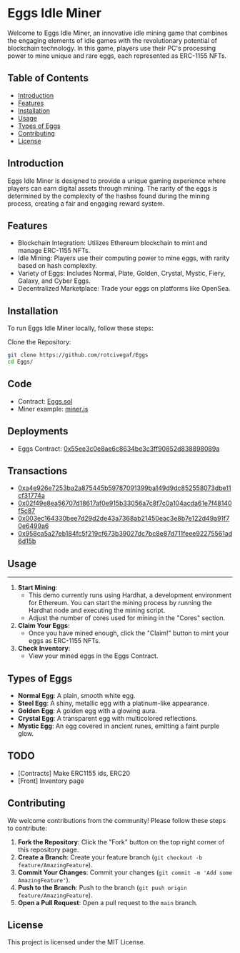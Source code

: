 # Eggs Idle Miner

Welcome to Eggs Idle Miner, an innovative idle mining game that combines the engaging elements of idle games with the revolutionary potential of blockchain technology. In this game, players use their PC's processing power to mine unique and rare eggs, each represented as ERC-1155 NFTs.

## Table of Contents

- [Introduction](#introduction)
- [Features](#features)
- [Installation](#installation)
- [Usage](#usage)
- [Types of Eggs](#types-of-eggs)
- [Contributing](#contributing)
- [License](#license)

## Introduction

Eggs Idle Miner is designed to provide a unique gaming experience where players can earn digital assets through mining. The rarity of the eggs is determined by the complexity of the hashes found during the mining process, creating a fair and engaging reward system.

## Features

- Blockchain Integration: Utilizes Ethereum blockchain to mint and manage ERC-1155 NFTs.
- Idle Mining: Players use their computing power to mine eggs, with rarity based on hash complexity.
- Variety of Eggs: Includes Normal, Plate, Golden, Crystal, Mystic, Fiery, Galaxy, and Cyber Eggs.
- Decentralized Marketplace: Trade your eggs on platforms like OpenSea.

## Installation

To run Eggs Idle Miner locally, follow these steps:

Clone the Repository:
```bash
git clone https://github.com/rotcivegaf/Eggs
cd Eggs/
```

## Code

- Contract: [Eggs.sol](https://github.com/rotcivegaf/Eggs/blob/master/contracts/src/Eggs.sol)
- Miner example: [miner.js](https://github.com/rotcivegaf/Eggs/blob/master/miner/miner.js)

## Deployments

- Eggs Contract: [0x55ee3c0e8ae6c8634be3c3ff90852d838898089a](https://testnet.cyberscan.co/address/0x55ee3c0e8ae6c8634be3c3ff90852d838898089a)

## Transactions

- [0xa4e926e7253ba2a875445b59787091399ba149d9dc852558073dbe11cf31774a](https://testnet.cyberscan.co/tx/0xa4e926e7253ba2a875445b59787091399ba149d9dc852558073dbe11cf31774a)
- [0x02f49e8ea56707d18617af0e915b33056a7c8f7c0a104acda61e7f48140f5c87](https://testnet.cyberscan.co/tx/0x02f49e8ea56707d18617af0e915b33056a7c8f7c0a104acda61e7f48140f5c87)
- [0x003ec164330bee7d29d2de43a7368ab21450eac3e8b7e122d49a91f70e6499a6](https://testnet.cyberscan.co/tx/0x003ec164330bee7d29d2de43a7368ab21450eac3e8b7e122d49a91f70e6499a6)
- [0x958ca5a27eb184fc5f219cf673b39027dc7bc8e87d711feee92275561ad6d15b](https://testnet.cyberscan.co/tx/0x958ca5a27eb184fc5f219cf673b39027dc7bc8e87d711feee92275561ad6d15b)

## Usage
-----

1.  **Start Mining**:
    -   This demo currently runs using Hardhat, a development environment for Ethereum. You can start the mining process by running the Hardhat node and executing the mining script.
    -   Adjust the number of cores used for mining in the "Cores" section.
2.  **Claim Your Eggs**:
    -   Once you have mined enough, click the "Claim!" button to mint your eggs as ERC-1155 NFTs.
3.  **Check Inventory**:
    -   View your mined eggs in the Eggs Contract.

Types of Eggs
-------------

-   **Normal Egg**: A plain, smooth white egg.
-   **Steel Egg**: A shiny, metallic egg with a platinum-like appearance.
-   **Golden Egg**: A golden egg with a glowing aura.
-   **Crystal Egg**: A transparent egg with multicolored reflections.
-   **Mystic Egg**: An egg covered in ancient runes, emitting a faint purple glow.

TODO
------------

- [Contracts] Make ERC1155 ids, ERC20
- [Front] Inventory page

Contributing
------------

We welcome contributions from the community! Please follow these steps to contribute:

1.  **Fork the Repository**: Click the "Fork" button on the top right corner of this repository page.
2.  **Create a Branch**: Create your feature branch (`git checkout -b feature/AmazingFeature`).
3.  **Commit Your Changes**: Commit your changes (`git commit -m 'Add some AmazingFeature'`).
4.  **Push to the Branch**: Push to the branch (`git push origin feature/AmazingFeature`).
5.  **Open a Pull Request**: Open a pull request to the `main` branch.

License
-------

This project is licensed under the MIT License.